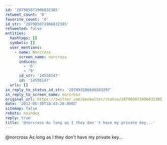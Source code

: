 ```yaml
---
id: '207905071906832385'
retweet_count: '0'
favorite_count: '0'
id_str: '207905071906832385'
retweeted: false
entities:
  hashtags: []
  symbols: []
  user_mentions:
    - name: Norcross
      screen_name: norcross
      indices:
        - '0'
        - '9'
      id_str: '14558147'
      id: '14558147'
  urls: []
in_reply_to_status_id_str: '207893286646583297'
in_reply_to_screen_name: norcross
original_url: https://twitter.com/benbalter/status/207905071906832385
date: '2012-05-30T18:43:26.000Z'
sitemap: false
robots: noindex
reply: true
title: '@norcross As long as I they don''t have my private key...'
---
```


@norcross As long as I they don't have my private key...